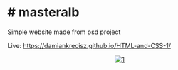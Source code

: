 
# # masteralb 

Simple website made from psd project

 Live: https://damiankrecisz.github.io/HTML-and-CSS-1/
 
<div align="center">
 <a href="https://ibb.co/2WnqPZ1"><img src="https://i.ibb.co/VJjVDwc/1.png" alt="1" border="0"></a>
</div>

